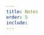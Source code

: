 ```yaml
---
title: Notes
order: 5
include: 
---
```


<!--

This website was designed and coded from scratch using 
[Jekyll](https://jekyllrb.com), HTML, and CSS. The code 
can be found in my [GitHub](https://github.com/victorwj/victorwj.github.io).

Thank you for visiting my website, and please email me 
if you would like to get in touch for anything!

-->
